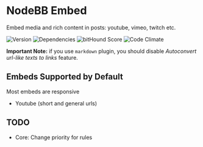 # NodeBB Embed

Embed media and rich content in posts: youtube, vimeo, twitch etc.

![Version](https://img.shields.io/npm/v/nodebb-plugin-ns-embed.svg)
![Dependencies](https://david-dm.org/NicolasSiver/nodebb-plugin-ns-embed.svg)
![bitHound Score](https://www.bithound.io/github/NicolasSiver/nodebb-plugin-ns-embed/badges/score.svg)
![Code Climate](https://img.shields.io/codeclimate/github/NicolasSiver/nodebb-plugin-ns-embed.svg)

<!-- START doctoc generated TOC please keep comment here to allow auto update -->
<!-- DON'T EDIT THIS SECTION, INSTEAD RE-RUN doctoc TO UPDATE -->
 

<!-- END doctoc generated TOC please keep comment here to allow auto update -->

**Important Note:** if you use `markdown` plugin, you should disable _Autoconvert url-like texts to links_ feature.

## Embeds Supported by Default

Most embeds are responsive

- Youtube (short and general urls)

## TODO

- Core: Change priority for rules